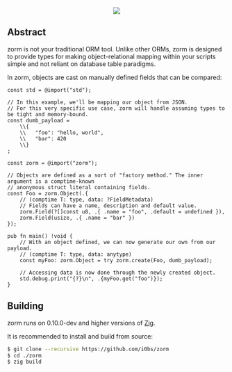 <center>
    <img src="https://user-images.githubusercontent.com/41456914/217338569-05b2fa34-e40e-434b-8f2f-41bf12502277.png" />
</center>

## Abstract

zorm is not your traditional ORM tool. Unlike other ORMs, zorm is designed to provide types for
making object-relational mapping within your scripts simple and not reliant on database table
paradigms.

In zorm, objects are cast on manually defined fields that can be compared:

```zig
const std = @import("std");

// In this example, we'll be mapping our object from JSON.
// For this very specific use case, zorm will handle assuming types to be tight and memory-bound.
const dumb_payload =
    \\{
    \\   "foo": "hello, world",
    \\   "bar": 420
    \\}
;

const zorm = @import("zorm");

// Objects are defined as a sort of "factory method." The inner argument is a comptime-known
// anonymous struct literal containing fields.
const Foo = zorm.Object(.{
    // (comptime T: type, data: ?FieldMetadata)
    // Fields can have a name, description and default value.
    zorm.Field(?[]const u8, .{ .name = "foo", .default = undefined }),
    zorm.Field(usize, .{ .name = "bar" })
});

pub fn main() !void {
    // With an object defined, we can now generate our own from our payload.
    // (comptime T: type, data: anytype)
    const myFoo: zorm.Object = try zorm.create(Foo, dumb_payload);

    // Accessing data is now done through the newly created object.
    std.debug.print("{?}\n", .{myFoo.get("foo")});
}
```

## Building

zorm runs on 0.10.0-dev and higher versions of [Zig](https://ziglang.org).

It is recommended to install and build from source:

```bash
$ git clone --recursive https://github.com/i0bs/zorm
$ cd ./zorm
$ zig build
```
